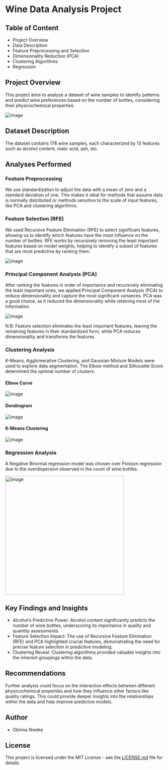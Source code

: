 # Wine Data Analysis Project

## Table of Content
- Project Overview
- Data Description
- Feature Preprocessing and Selection
- Dimensionality Reduction (PCA)
- Clustering Algorithms 
- Regression

## Project Overview
This project aims to analyze a dataset of wine samples to identify patterns and predict wine preferences based on the number of bottles, considering their physicochemical properties.

![image](https://github.com/obinna-nweke/wine-data-analysis/assets/152950827/9b1c7ed4-2110-4d15-8663-02d84243f580)


## Dataset Description
The dataset contains 178 wine samples, each characterized by 13 features such as alcohol content, malic acid, ash, etc.

## Analyses Performed

### Feature Preprocessing
We use standardization to adjust the data with a mean of zero and a standard deviation of one. This makes it ideal for methods that assume data is normally distributed or methods sensitive to the scale of input features, like PCA and clustering algorithms.


### Feature Selection (RFE)

We used Recursive Feature Elimination (RFE) to select significant features, allowing us to identify which features have the most influence on the number of bottles. RFE works by recursively removing the least important features based on model weights, helping to identify a subset of features that are most predictive by ranking them.

![image](https://github.com/obinna-nweke/wine-data-analysis/assets/152950827/7e0806ba-5757-4ebc-b2e9-a0de42a11dc5)


### Principal Component Analysis (PCA)

After ranking the features in order of importance and recursively eliminating the least important ones, we applied Principal Component Analysis (PCA) to reduce dimensionality and capture the most significant variances. PCA was a good choice, as it reduced the dimensionality while retaining most of the information.

![image](https://github.com/obinna-nweke/wine-data-analysis/assets/152950827/d2fdff63-0250-42d5-b36f-b44026df5a07)


N.B:  Feature selection eliminates the least important features, leaving the remaining features in their standardized form, while PCA reduces dimensionality and transforms the features. 


### Clustering Analysis
K-Means, Agglomerative Clustering, and Gaussian Mixture Models were used to explore data segmentation. The Elbow method and Silhouette Score determined the optimal number of clusters.

#### Elbow Curve
![image](https://github.com/obinna-nweke/wine-data-analysis/assets/152950827/45a6884a-d28c-4731-ba0a-b7ea95fd2450)

#### Dendrogram 
![image](https://github.com/obinna-nweke/wine-data-analysis/assets/152950827/364c17d9-a2d4-4d5b-91d5-0c7c3f8bf7e9)

#### K-Means Clustering
![image](https://github.com/obinna-nweke/wine-data-analysis/assets/152950827/8b4cd2b5-781b-4ac3-b327-40adbe8cde7f)

### Regression Analysis
A Negative Binomial regression model was chosen over Poisson regression due to the overdispersion observed in the count of wine bottles.

<img width="377" alt="image" src="https://github.com/obinna-nweke/wine-data-analysis/assets/152950827/11f49ffd-b0ad-4a8d-b493-f1316246625b">

## Key Findings and Insights
- Alcohol’s Predictive Power: Alcohol content significantly predicts the number of wine bottles, underscoring its importance in quality and quantity assessments.
- Feature Selection Impact: The use of Recursive Feature Elimination (RFE) and PCA highlighted crucial features, demonstrating the need for precise feature selection in predictive modeling.
- Clustering Reveal: Clustering algorithms provided valuable insights into the inherent groupings within the data.


## Recommendations
Further analysis could focus on the interaction effects between different physicochemical properties and how they influence other factors like quality ratings. This could provide deeper insights into the relationships within the data and help improve predictive models.

## Author
- Obinna Nweke

## License
This project is licensed under the MIT License - see the [LICENSE.md](LICENSE) file for details.
